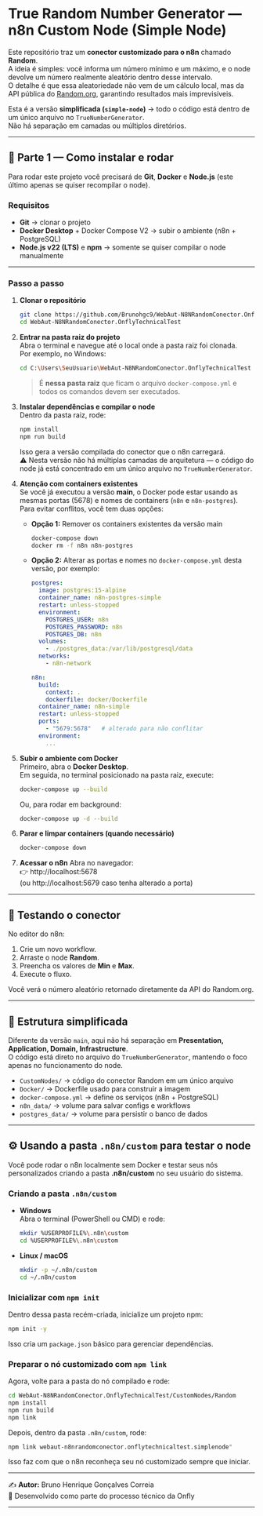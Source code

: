 # True Random Number Generator — n8n Custom Node (Simple Node)

Este repositório traz um **conector customizado para o n8n** chamado **Random**.  
A ideia é simples: você informa um número mínimo e um máximo, e o node devolve um número realmente aleatório dentro desse intervalo.  
O detalhe é que essa aleatoriedade não vem de um cálculo local, mas da API pública do [Random.org](https://www.random.org), garantindo resultados mais imprevisíveis.  

Esta é a versão **simplificada (`simple-node`)** → todo o código está dentro de um único arquivo no `TrueNumberGenerator`.  
Não há separação em camadas ou múltiplos diretórios.  

---

## 🚀 Parte 1 — Como instalar e rodar

Para rodar este projeto você precisará de **Git**, **Docker** e **Node.js** (este último apenas se quiser recompilar o node).  

### Requisitos
- **Git** → clonar o projeto  
- **Docker Desktop** + Docker Compose V2 → subir o ambiente (n8n + PostgreSQL)  
- **Node.js v22 (LTS)** e **npm** → somente se quiser compilar o node manualmente  

---

### Passo a passo

1. **Clonar o repositório**
   ```bash
   git clone https://github.com/Brunohgc9/WebAut-N8NRandomConector.OnflyTechnicalTest.git
   cd WebAut-N8NRandomConector.OnflyTechnicalTest
   ```

2. **Entrar na pasta raiz do projeto**  
   Abra o terminal e navegue até o local onde a pasta raiz foi clonada.  
   Por exemplo, no Windows:
   ```bash
   cd C:\Users\SeuUsuario\WebAut-N8NRandomConector.OnflyTechnicalTest
   ```

   > É **nessa pasta raiz** que ficam o arquivo `docker-compose.yml` e todos os comandos devem ser executados.

3. **Instalar dependências e compilar o node**  
   Dentro da pasta raiz, rode:
   ```bash
   npm install
   npm run build
   ```
   Isso gera a versão compilada do conector que o n8n carregará.  
   ⚠️ Nesta versão não há múltiplas camadas de arquitetura — o código do node já está concentrado em um único arquivo no `TrueNumberGenerator`.

4. **Atenção com containers existentes**  
   Se você já executou a versão **main**, o Docker pode estar usando as mesmas portas (5678) e nomes de containers (`n8n` e `n8n-postgres`).  
   Para evitar conflitos, você tem duas opções:

   - **Opção 1:** Remover os containers existentes da versão main  
     ```bash
     docker-compose down
     docker rm -f n8n n8n-postgres
     ```

   - **Opção 2:** Alterar as portas e nomes no `docker-compose.yml` desta versão, por exemplo:  
     ```yaml
     postgres:
       image: postgres:15-alpine
       container_name: n8n-postgres-simple
       restart: unless-stopped
       environment:
         POSTGRES_USER: n8n
         POSTGRES_PASSWORD: n8n
         POSTGRES_DB: n8n
       volumes:
         - ./postgres_data:/var/lib/postgresql/data
       networks:
         - n8n-network

     n8n:
       build:
         context: .
         dockerfile: docker/Dockerfile
       container_name: n8n-simple
       restart: unless-stopped
       ports:
         - "5679:5678"   # alterado para não conflitar
       environment:
         ...
     ```

5. **Subir o ambiente com Docker**  
   Primeiro, abra o **Docker Desktop**.  
   Em seguida, no terminal posicionado na pasta raiz, execute:
   ```bash
   docker-compose up --build
   ```
   Ou, para rodar em background:
   ```bash
   docker-compose up -d --build
   ```

6. **Parar e limpar containers (quando necessário)**
   ```bash
   docker-compose down
   ```

7. **Acessar o n8n**
   Abra no navegador:  
   👉 http://localhost:5678  
   (ou http://localhost:5679 caso tenha alterado a porta)

---

## 🔎 Testando o conector

No editor do n8n:
1. Crie um novo workflow.  
2. Arraste o node **Random**.  
3. Preencha os valores de **Min** e **Max**.  
4. Execute o fluxo.  

Você verá o número aleatório retornado diretamente da API do Random.org.

---

## 🧩 Estrutura simplificada

Diferente da versão `main`, aqui não há separação em **Presentation, Application, Domain, Infrastructure**.  
O código está direto no arquivo do `TrueNumberGenerator`, mantendo o foco apenas no funcionamento do node.  

- `CustomNodes/` → código do conector Random em um único arquivo  
- `Docker/` → Dockerfile usado para construir a imagem  
- `docker-compose.yml` → define os serviços (n8n + PostgreSQL)  
- `n8n_data/` → volume para salvar configs e workflows  
- `postgres_data/` → volume para persistir o banco de dados  

---

## ⚙️ Usando a pasta `.n8n/custom` para testar o node

Você pode rodar o n8n localmente sem Docker e testar seus nós personalizados criando a pasta **.n8n/custom** no seu usuário do sistema.  

### Criando a pasta `.n8n/custom`

- **Windows**  
  Abra o terminal (PowerShell ou CMD) e rode:

  ```bash
  mkdir %USERPROFILE%\.n8n\custom
  cd %USERPROFILE%\.n8n\custom
  ```

- **Linux / macOS**  
  ```bash
  mkdir -p ~/.n8n/custom
  cd ~/.n8n/custom
  ```

### Inicializar com `npm init`

Dentro dessa pasta recém-criada, inicialize um projeto npm:

```bash
npm init -y
```

Isso cria um `package.json` básico para gerenciar dependências.

### Preparar o nó customizado com `npm link`

Agora, volte para a pasta do nó compilado e rode:

```bash
cd WebAut-N8NRandomConector.OnflyTechnicalTest/CustomNodes/Random
npm install
npm run build
npm link
```

Depois, dentro da pasta `.n8n/custom`, rode:

```bash
npm link webaut-n8nrandomconector.onflytechnicaltest.simplenode"
```

Isso faz com que o n8n reconheça seu nó customizado sempre que iniciar.

---

✍️ **Autor:** Bruno Henrique Gonçalves Correia  
📌 Desenvolvido como parte do processo técnico da Onfly


---

